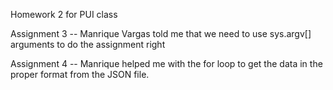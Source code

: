 Homework 2 for PUI class 

Assignment 3 -- Manrique Vargas told me that we need to use sys.argv[] arguments to do the assignment right

Assignment 4 -- Manrique helped me with the for loop to get the data in the proper format from the JSON file.
